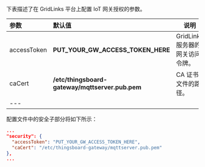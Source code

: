 下表描述了在 GridLinks 平台上配置 IoT 网关授权的参数。

| **参数** | **默认值** | **说明** |
|:-|:-|-
| accessToken | **PUT_YOUR_GW_ACCESS_TOKEN_HERE** | GridLinks 服务器的网关访问令牌。 |
| caCert | **/etc/thingsboard-gateway/mqttserver.pub.pem** | CA 证书文件的路径。 |
|---

配置文件中的安全子部分将如下所示：

```json
...
"security": {
  "accessToken": "PUT_YOUR_GW_ACCESS_TOKEN_HERE",
  "caCert": "/etc/thingsboard-gateway/mqttserver.pub.pem"
},
...
```